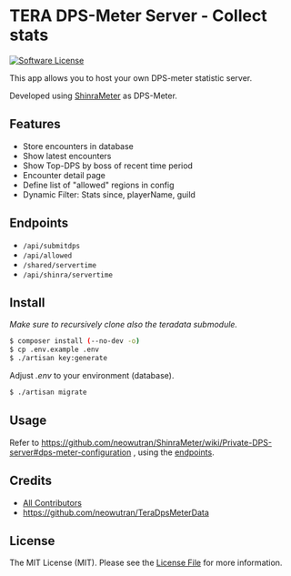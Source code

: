 # TERA DPS-Meter Server - Collect stats

[![Software License][ico-license]](LICENSE.md)

This app allows you to host your own DPS-meter statistic server.

Developed using [ShinraMeter](https://github.com/neowutran/ShinraMeter) as DPS-Meter.

## Features

* Store encounters in database
* Show latest encounters
* Show Top-DPS by boss of recent time period
* Encounter detail page
* Define list of "allowed" regions in config
* Dynamic Filter: Stats since, playerName, guild

## Endpoints

* `/api/submitdps`
* `/api/allowed`
* `/shared/servertime`
* `/api/shinra/servertime`

## Install

*Make sure to recursively clone also the teradata submodule.*

``` bash
$ composer install (--no-dev -o)
$ cp .env.example .env
$ ./artisan key:generate
```
Adjust *.env* to your environment (database).
``` bash
$ ./artisan migrate
```

## Usage

Refer to https://github.com/neowutran/ShinraMeter/wiki/Private-DPS-server#dps-meter-configuration , using the [endpoints](#endpoints).

## Credits

- [All Contributors][link-contributors]
- https://github.com/neowutran/TeraDpsMeterData

## License

The MIT License (MIT). Please see the [License File](LICENSE.md) for more information.

[ico-license]: https://img.shields.io/badge/license-MIT-brightgreen.svg?style=flat-square
[link-contributors]: ../../contributors

